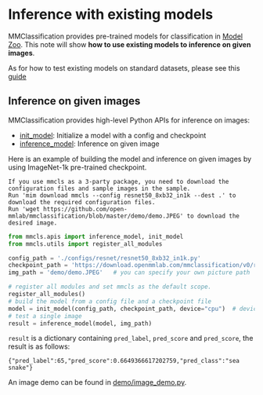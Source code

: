 # Inference with existing models

MMClassification provides pre-trained models for classification in [Model Zoo](../model_zoo.md).
This note will show **how to use existing models to inference on given images**.

As for how to test existing models on standard datasets, please see this [guide](./train_test.md#Test)

## Inference on given images

MMClassification provides high-level Python APIs for inference on images:

- [init_model](https://mmclassification.readthedocs.io/en/1.x/api/mmcls.apis.init_model.html#mmcls.apis.init_model): Initialize a model with a config and checkpoint
- [inference_model](https://mmclassification.readthedocs.io/en/latest/api/mmcls.apis.init_model.html#mmcls.apis.inference_model): Inference on given image

Here is an example of building the model and inference on given images by using ImageNet-1k pre-trained checkpoint.

```{note}
If you use mmcls as a 3-party package, you need to download the configuration files and sample images in the sample.
Run 'mim download mmcls --config resnet50_8xb32_in1k --dest .' to download the required configuration files.
Run 'wget https://github.com/open-mmlab/mmclassification/blob/master/demo/demo.JPEG' to download the desired image.
```

```python
from mmcls.apis import inference_model, init_model
from mmcls.utils import register_all_modules

config_path = './configs/resnet/resnet50_8xb32_in1k.py'
checkpoint_path = 'https://download.openmmlab.com/mmclassification/v0/resnet/resnet50_8xb32_in1k_20210831-ea4938fc.pth' # can be a local path
img_path = 'demo/demo.JPEG'   # you can specify your own picture path

# register all modules and set mmcls as the default scope.
register_all_modules()
# build the model from a config file and a checkpoint file
model = init_model(config_path, checkpoint_path, device="cpu")  # device can be 'cuda:0'
# test a single image
result = inference_model(model, img_path)
```

`result` is a dictionary containing `pred_label`, `pred_score` and `pred_score`, the result is as follows:

```text
{"pred_label":65,"pred_score":0.6649366617202759,"pred_class":"sea snake"}
```

An image demo can be found in [demo/image_demo.py](https://github.com/open-mmlab/mmclassification/blob/1.x/demo/image_demo.py).
